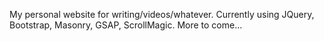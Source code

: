 My personal website for writing/videos/whatever. Currently using JQuery, Bootstrap, Masonry, GSAP, ScrollMagic. More to come...